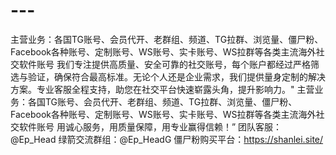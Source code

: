 # ---
主营业务：各国TG账号、会员代开、老群组、频道、TG拉群、浏览量、僵尸粉、Facebook各种账号、定制账号、WS账号、实卡账号、WS拉群等各类主流海外社交软件账号
我们专注提供高质量、安全可靠的社交账号，每个账户都经过严格筛选与验证，确保符合最高标准。无论个人还是企业需求，我们提供量身定制的解决方案。专业客服全程支持，助您在社交平台快速崭露头角，提升影响力。"
主营业务：各国TG账号、会员代开、老群组、频道、TG拉群、浏览量、僵尸粉、Facebook各种账号、定制账号、WS账号、实卡账号、WS拉群等各类主流海外社交软件账号
用诚心服务，用质量保障，用专业赢得信赖！”
团队客服： @Ep_Head
绿箭交流群组：@Ep_HeadG
僵尸粉购买平台：https://shanlei.site/
